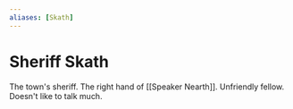 ```yaml
---
aliases: [Skath]
---
```

# Sheriff Skath

The town's sheriff. The right hand of [[Speaker Nearth]]. Unfriendly fellow. Doesn't like to talk much.